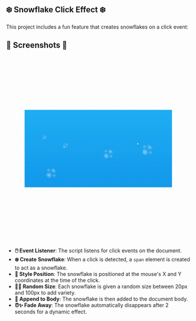 ## ❄️ Snowflake Click Effect ❄️

This project includes a fun feature that creates snowflakes on a click event:
## 📸 Screenshots 📸
![](snow.gif)


- **🖱️ Event Listener**: The script listens for click events on the document.
- **❄️ Create Snowflake**: When a click is detected, a `span` element is created to act as a snowflake.
- **📍 Style Position**: The snowflake is positioned at the mouse's X and Y coordinates at the time of the click.
- **🎲📏 Random Size**: Each snowflake is given a random size between 20px and 100px to add variety.
- **🧩 Append to Body**: The snowflake is then added to the document body.
- **⏰✨ Fade Away**: The snowflake automatically disappears after 2 seconds for a dynamic effect.








